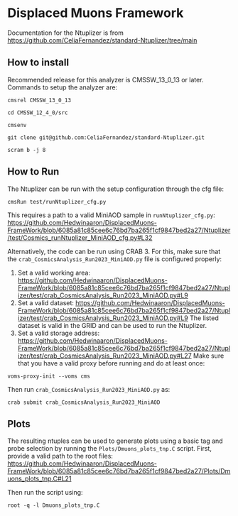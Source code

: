 # Displaced Muons Framework

Documentation for the Ntuplizer is from https://github.com/CeliaFernandez/standard-Ntuplizer/tree/main
## How to install

Recommended release for this analyzer is CMSSW_13_0_13 or later. Commands to setup the analyzer are:

```
cmsrel CMSSW_13_0_13

cd CMSSW_12_4_0/src

cmsenv

git clone git@github.com:CeliaFernandez/standard-Ntuplizer.git

scram b -j 8
```
## How to Run 

The Ntuplizer can be run with the setup configuration through the cfg file:

```
cmsRun test/runNtuplizer_cfg.py
```

This requires a path to a valid MiniAOD sample in `runNtuplizer_cfg.py`:
https://github.com/Hedwinaaron/DisplacedMuons-FrameWork/blob/6085a81c85cee6c76bd7ba265f1cf9847bed2a27/Ntuplizer/test/Cosmics_runNtuplizer_MiniAOD_cfg.py#L32

Alternatively, the code can be run using CRAB 3. For this, make sure that the `crab_CosmicsAnalysis_Run2023_MiniAOD.py` file is configured properly:
1. Set a valid working area:
https://github.com/Hedwinaaron/DisplacedMuons-FrameWork/blob/6085a81c85cee6c76bd7ba265f1cf9847bed2a27/Ntuplizer/test/crab_CosmicsAnalysis_Run2023_MiniAOD.py#L9
2. Set a valid dataset:
https://github.com/Hedwinaaron/DisplacedMuons-FrameWork/blob/6085a81c85cee6c76bd7ba265f1cf9847bed2a27/Ntuplizer/test/crab_CosmicsAnalysis_Run2023_MiniAOD.py#L9
   The listed dataset is valid in the GRID and can be used to run the Ntuplizer.
3. Set a valid storage address:
https://github.com/Hedwinaaron/DisplacedMuons-FrameWork/blob/6085a81c85cee6c76bd7ba265f1cf9847bed2a27/Ntuplizer/test/crab_CosmicsAnalysis_Run2023_MiniAOD.py#L27
Make sure that you have a valid proxy before running and do at least once:

```
voms-proxy-init --voms cms
```
Then run  `crab_CosmicsAnalysis_Run2023_MiniAOD.py` as:
```
crab submit crab_CosmicsAnalysis_Run2023_MiniAOD
```
## Plots
The resulting ntuples can be used to generate plots using a basic tag and probe selection by running the `Plots/Dmuons_plots_tnp.C` script. First, provide a valid path to the root files:
https://github.com/Hedwinaaron/DisplacedMuons-FrameWork/blob/6085a81c85cee6c76bd7ba265f1cf9847bed2a27/Plots/Dmuons_plots_tnp.C#L21

Then run the script using:
```
root -q -l Dmuons_plots_tnp.C
```
